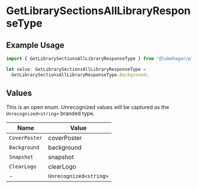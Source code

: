 # GetLibrarySectionsAllLibraryResponseType

## Example Usage

```typescript
import { GetLibrarySectionsAllLibraryResponseType } from "@lukehagar/plexjs/sdk/models/operations";

let value: GetLibrarySectionsAllLibraryResponseType =
  GetLibrarySectionsAllLibraryResponseType.Background;
```

## Values

This is an open enum. Unrecognized values will be captured as the `Unrecognized<string>` branded type.

| Name                   | Value                  |
| ---------------------- | ---------------------- |
| `CoverPoster`          | coverPoster            |
| `Background`           | background             |
| `Snapshot`             | snapshot               |
| `ClearLogo`            | clearLogo              |
| -                      | `Unrecognized<string>` |